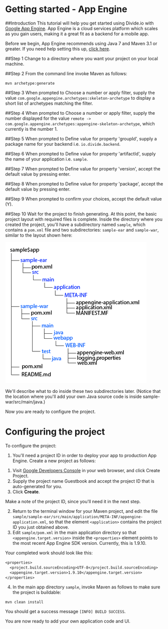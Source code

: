 Getting started - App Engine
===========
##Introduction
This tutorial will help you get started using Divide.io with [Google App Engine](https://developers.google.com/appengine/). App Engine is a cloud services platform which scales as you gain users, making it a great fit as a backend for a mobile app.

Before we begin, App Engine recommends using Java 7 and Maven 3.1 or greater.  If you need help setting this up, [click here](https://developers.google.com/appengine/docs/java/gettingstarted/setup).

##Step 1
Change to a directory where you want your project on your local machine.

##Step 2
From the command line invoke Maven as follows:
```
mvn archetype:generate
```

##Step 3
When prompted to Choose a number or apply filter, supply the value `com.google.appengine.archetypes:skeleton-archetype` to display a short list of archetypes matching the filter.

##Step 4
When prompted to Choose a number or apply filter, supply the number displayed for the value `remote -> com.google.appengine.archetypes:appengine-skeleton-archetype`, which currently is the number 1.

##Step 5
When prompted to Define value for property 'groupId', supply a package name for your backend i.e. `io.divide.backend`.

##Step 6
When prompted to Define value for property 'artifactId', supply the name of your application i.e. `sample`.

##Step 7
When prompted to Define value for property 'version', accept the default value by pressing enter.

##Step 8
When prompted to Define value for property 'package', accept the default value by pressing enter.

##Step 9
When prompted to confirm your choices, accept the default value (Y).

##Step 10
Wait for the project to finish generating. At this point, the basic project layout with required files is complete. Inside the directory where you created the project, you'll have a subdirectory named `sample`, which contains a `pom.xml` file and two subdirectories: `sample-ear` and `sample-war`, similar to the layout shown here:

![](https://raw.githubusercontent.com/HiddenStage/divide-docs/master/getting-started/images/appengine_dir.png)

We'll describe what to do inside these two subdirectories later. (Notice that the location where you'll add your own Java source code is inside sample-war/src/main/java.)

Now you are ready to configure the project.

Configuring the project
===========
To configure the project:

1) You'll need a project ID in order to deploy your app to production App Engine. Create a new project as follows:
  1. Visit [Google Developers Console](https://console.developers.google.com/) in your web browser, and click Create Project.
  2. Supply the project name Guestbook and accept the project ID that is auto-generated for you.
  3. Click **Create**.

  Make a note of the project ID, since you'll need it in the next step.

2) Return to the terminal window for your Maven project, and edit the file `sample/sample-ear/src/main/application/META-INF/appengine-application.xml`, so that the element `<application>` contains the project ID you just obtained above.
3) Edit `sample/pom.xml` in the main application directory so that `<appengine.target.version>` inside the `<properties>` element points to the most recent App Engine SDK version. Currently, this is 1.9.10. 

 Your completed work should look like this:

 ```
 <properties>
   <project.build.sourceEncoding>UTF-8</project.build.sourceEncoding>
   <appengine.target.version>1.9.10</appengine.target.version>
 </properties>
 ```

4) In the main app directory `sample`, invoke Maven as follows to make sure the project is buildable:

```
mvn clean install
```

You should get a success message `[INFO] BUILD SUCCESS`.

You are now ready to add your own application code and UI.
